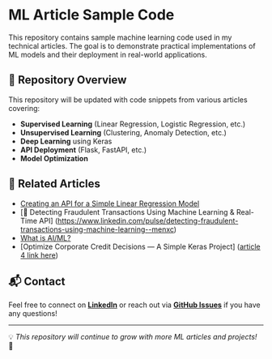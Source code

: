 # ML Article Sample Code

This repository contains sample machine learning code used in my technical articles. The goal is to demonstrate practical implementations of ML models and their deployment in real-world applications.

## 📌 Repository Overview
This repository will be updated with code snippets from various articles covering:
- **Supervised Learning** (Linear Regression, Logistic Regression, etc.)
- **Unsupervised Learning** (Clustering, Anomaly Detection, etc.)
- **Deep Learning** using Keras
- **API Deployment** (Flask, FastAPI, etc.)
- **Model Optimization**


## 🔗 Related Articles
- [Creating an API for a Simple Linear Regression Model](https://www.linkedin.com/pulse/creating-api-simple-linear-regression-model-using-python--k5khc/?trackingId=zeJJCw9DRmWXwTqs%2Bf8aQQ%3D%3D)
- [🚀 Detecting Fraudulent Transactions Using Machine Learning & Real-Time API] (https://www.linkedin.com/pulse/detecting-fraudulent-transactions-using-machine-learning--menxc)
- [What is AI/ML?](https://www.linkedin.com/pulse/what-aiml-dhan-moti-devi--v1j)
- [Optimize Corporate Credit Decisions — A Simple Keras Project] ([article 4 link here](https://medium.com/@dhanmoti/optimize-corporate-credit-decisions-a-simple-keras-project-895ae365bf0d]))

## 📬 Contact
Feel free to connect on **[LinkedIn](https://www.linkedin.com/in/dhanmoti/)** or reach out via **[GitHub Issues](https://github.com/dhanmoti/ml-article-sample-code/issues)** if you have any questions!

---
💡 *This repository will continue to grow with more ML articles and projects!* 🚀

